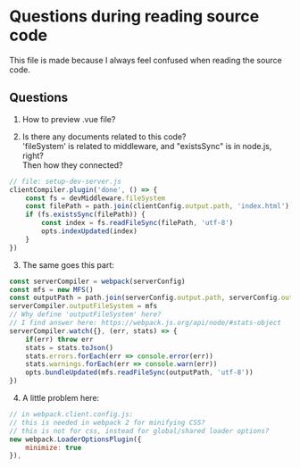 # Questions during reading source code
This file is made because I always feel confused when reading the source code.

## Questions

1. How to preview .vue file?

2. Is there any documents related to this code?  
'fileSystem' is related to middleware, and "existsSync" is in node.js, right?  
Then how they connected?
```javascript  
// file: setup-dev-server.js
clientCompiler.plugin('done', () => {
    const fs = devMiddleware.fileSystem
    const filePath = path.join(clientConfig.output.path, 'index.html')
    if (fs.existsSync(filePath)) {
        const index = fs.readFileSync(filePath, 'utf-8')
        opts.indexUpdated(index)
    }
})
```
3. The same goes this part:
```javascript
const serverCompiler = webpack(serverConfig)
const mfs = new MFS()
const outputPath = path.join(serverConfig.output.path, serverConfig.output.filename)  
serverCompiler.outputFileSystem = mfs  
// Why define 'outputFileSystem' here?  
// I find answer here: https://webpack.js.org/api/node/#stats-object
serverCompiler.watch({}, (err, stats) => {
    if(err) throw err
    stats = stats.toJson()
    stats.errors.forEach(err => console.error(err))
    stats.warnings.forEach(err => console.warn(err))
    opts.bundleUpdated(mfs.readFileSync(outputPath, 'utf-8'))
})
```
4. A little problem here:
```javascript
// in webpack.client.config.js:
// this is needed in webpack 2 for minifying CSS?
// this is not for css, instead for global/shared loader options?
new webpack.LoaderOptionsPlugin({
    minimize: true
}),
```
